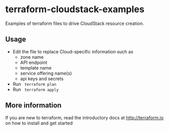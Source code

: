 # terraform-cloudstack-examples
Examples of terraform files to drive CloudStack resource creation. 

## Usage
- Edit the file to replace Cloud-specific information such as
  - zone name
  - API endpoint
  - template name
  - service offering name(s)
  - api keys and secrets
- Run <code> terraform plan </code>
- Run <code> terraform apply </code>

## More information
If you are new to terraform, read the introductory docs at http://terraform.io on how to install and get started
